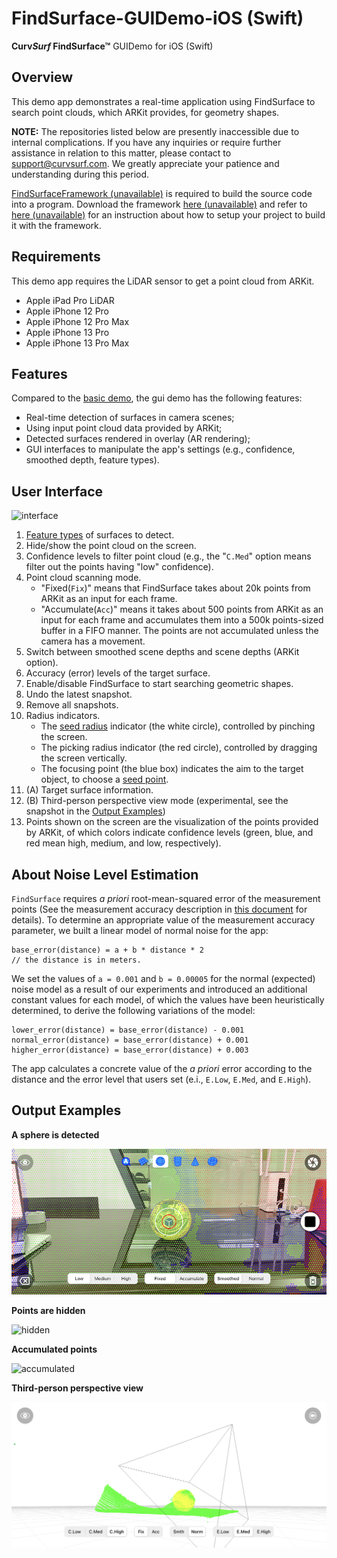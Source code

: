 # FindSurface-GUIDemo-iOS (Swift)

**Curv*Surf* FindSurface™** GUIDemo for iOS (Swift)



## Overview

This demo app demonstrates a real-time application using FindSurface to search point clouds, which ARKit provides, for geometry shapes. 

**NOTE:** The repositories listed below are presently inaccessible due to internal complications. If you have any inquiries or require further assistance in relation to this matter, please contact to support@curvsurf.com. We greatly appreciate your patience and understanding during this period.

[FindSurfaceFramework (unavailable)](https://github.com/CurvSurf/FindSurface-iOS) is required to build the source code into a program. Download the framework [here (unavailable)](https://github.com/CurvSurf/FindSurface-iOS/releases) and refer to [here (unavailable)](https://github.com/CurvSurf/FindSurface-iOS/blob/master/How-to-import-FindSurface-Framework-to-your-project.md) for an instruction about how to setup your project to build it with the framework.



## Requirements

This demo app requires the LiDAR sensor to get a point cloud from ARKit.

- Apple iPad Pro LiDAR
- Apple iPhone 12 Pro
- Apple iPhone 12 Pro Max
- Apple iPhone 13 Pro
- Apple iPhone 13 Pro Max



## Features

Compared to the [basic demo](https://github.com/CurvSurf/FindSurface-BasicDemo-iOS), the gui demo has the following features:

- Real-time detection of surfaces in camera scenes;
- Using input point cloud data provided by ARKit;
- Detected surfaces rendered in overlay (AR rendering);
- GUI interfaces to manipulate the app's settings (e.g., confidence, smoothed depth, feature types).



## User Interface

![interface](images/interface.png)

1. [Feature types](https://github.com/CurvSurf/FindSurface#auto-detection) of surfaces to detect.
2. Hide/show the point cloud on the screen.
3. Confidence levels to filter point cloud (e.g., the "`C.Med`" option means filter out the points having "low" confidence).
4. Point cloud scanning mode.
    - "Fixed(`Fix`)" means that FindSurface takes about 20k points from ARKit as an input for each frame.
    - "Accumulate(`Acc`)" means it takes about 500 points from ARKit as an input for each frame and accumulates them into a 500k points-sized buffer in a FIFO manner. The points are not accumulated unless the camera has a movement.
5. Switch between smoothed scene depths and scene depths (ARKit option).
6. Accuracy (error) levels of the target surface.
7. Enable/disable FindSurface to start searching geometric shapes.
8. Undo the latest snapshot.
9. Remove all snapshots.
10. Radius indicators.
    - The [seed radius](https://github.com/CurvSurf/FindSurface#how-does-it-work) indicator (the white circle), controlled by pinching the screen.
    - The picking radius indicator (the red circle), controlled by dragging the screen vertically.
    - The focusing point (the blue box) indicates the aim to the target object, to choose a [seed point](https://github.com/CurvSurf/FindSurface#how-does-it-work).
11. (A) Target surface information.
12. (B) Third-person perspective view mode (experimental, see the snapshot in the [Output Examples](#output-examples))
13. Points shown on the screen are the visualization of the points provided by ARKit, of which colors indicate confidence levels (green, blue, and red mean high, medium, and low, respectively).


## About Noise Level Estimation

`FindSurface` requires *a priori* root-mean-squared error of the measurement points (See the measurement accuracy description in [this document](https://github.com/CurvSurf/FindSurface#how-does-it-work) for details). To determine an appropriate value of the measurement accuracy parameter, we built a linear model of normal noise for the app:

````
base_error(distance) = a + b * distance * 2
// the distance is in meters.
````

We set the values of `a = 0.001` and `b = 0.00005` for the normal (expected) noise model as a result of our experiments and introduced an additional constant values for each model, of which the values have been heuristically determined, to derive the following variations of the model: 

````
lower_error(distance) = base_error(distance) - 0.001
normal_error(distance) = base_error(distance) + 0.001
higher_error(distance) = base_error(distance) + 0.003
````

The app calculates a concrete value of the *a priori* error according to the distance and the error level that users set (e.i., `E.Low`, `E.Med`, and `E.High`).



## Output Examples

**A sphere is detected**

![fixed](images/fixed-original.png)



**Points are hidden**

![hidden](images/hidden-original.png)



**Accumulated points**

![accumulated](images/accumulated-original.png)



**Third-person perspective view**

![third-person](images/third-person.PNG)